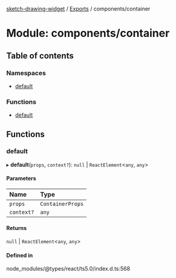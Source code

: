 [sketch-drawing-widget](../README.md) / [Exports](../modules.md) / components/container

# Module: components/container

## Table of contents

### Namespaces

- [default](components_container.default.md)

### Functions

- [default](components_container.md#default)

## Functions

### default

▸ **default**(`props`, `context?`): ``null`` \| `ReactElement`\<`any`, `any`\>

#### Parameters

| Name | Type |
| :------ | :------ |
| `props` | `ContainerProps` |
| `context?` | `any` |

#### Returns

``null`` \| `ReactElement`\<`any`, `any`\>

#### Defined in

node_modules/@types/react/ts5.0/index.d.ts:568
